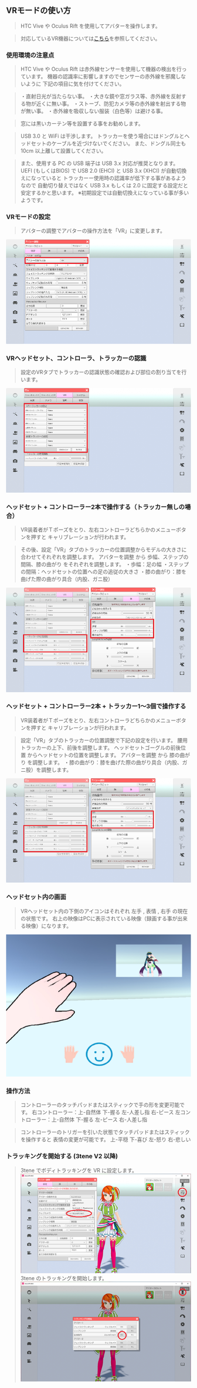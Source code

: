 ## VRモードの使い方

>HTC Vive や Oculus Rift を使用してアバターを操作します。

>対応しているVR機器については[こちら](#equipment.md)を参照してください。


### 使用環境の注意点

>HTC Vive や Oculus Rift は赤外線センサーを使用して機器の検出を行っています。
>機器の認識率に影響しますのでセンサーの赤外線を邪魔しないように
>下記の項目に気を付けてください。

>・直射日光が当たらない事。
>・大きな鏡や窓ガラス等、赤外線を反射する物が近くに無い事。
>・ストーブ、防犯カメラ等の赤外線を射出する物が無い事。
>・赤外線を吸収しない服装（白色等）は避ける事。

>窓には黒いカーテン等を設置する事をお勧めします。

>USB 3.0 と WiFi は干渉します。
>トラッカーを使う場合にはドングルとヘッドセットのケーブルを近づけないでください。
>また、ドングル同士も 10cm 以上離して設置してください。

>また、使用する PC の USB 端子は USB 3.x 対応が推奨となります。
>UEFI (もしくはBIOS) で USB 2.0 (EHCI) と USB 3.x (XHCI) が自動切換えになっていると
>トラッカーー使用時の認識率が低下する事があるようなので
>自動切り替えではなく USB 3.x もしくは 2.0 に固定する設定だと安定するかと思います。
>※初期設定では自動切換えになっている事が多いようです。


### VRモードの設定

>アバターの調整でアバターの操作方法を「VR」に変更します。

![画像](image/vr_01.png "")


### VRヘッドセット、コントローラ、トラッカーの認識

>設定のVRタブでトラッカーの認識状態の確認および部位の割り当てを行います。


![画像](image/vr_02.png "")


### ヘッドセット + コントローラー2本で操作する（トラッカー無しの場合）

>VR装着者がＴポーズをとり、左右コントローラどちらかのメニューボタンを押すと
>キャリブレーションが行われます。

>その後、設定「VR」タブのトラッカーの位置調整からモデルの大きさに合わせてそれぞれを調整します。
>アバターを調整 から 歩幅、ステップの間隔、膝の曲がり をそれぞれを調整します。
>・歩幅：足の幅
>・ステップの間隔：ヘッドセットの位置への足の追従の大きさ
>・膝の曲がり：膝を曲げた際の曲がり具合（内股、ガニ股）

![画像](image/vr_03.png "")


### ヘッドセット + コントローラー2本 + トラッカー1～3個で操作する

>VR装着者がＴポーズをとり、左右コントローラどちらかのメニューボタンを押すと
>キャリブレーションが行われます。

>設定「VR」タブのトラッカーの位置調整で下記の設定を行います。
>腰用トラッカーの上下、前後を調整します。
>ヘッドセットゴーグルの前後位置 からヘッドセットの位置を調整します。
>アバターを調整 から 膝の曲がり を調整します。
>・膝の曲がり：膝を曲げた際の曲がり具合（内股、ガニ股）を調整します。

![画像](image/vr_04.png "")

### ヘッドセット内の画面

>VRヘッドセット内の下側のアイコンはそれぞれ 左手 , 表情 , 右手 の現在の状態です。
>右上の映像はPCに表示されている映像（録画する事が出来る映像）になります。

![画像](image/VR_Headset.jpg "")


### 操作方法

>コントローラーのタッチパッドまたはスティックで手の形を変更可能です。
>右コントローラー：上-自然体 下-握る 左-人差し指 右-ピース
>左コントローラー：上-自然体 下-握る 左-ピース 右-人差し指

>コントローラーのトリガーを引いた状態でタッチパッドまたはスティックを操作すると
>表情の変更が可能です。
>上-平穏 下-喜び 左-怒り 右-悲しい


### トラッキングを開始する (3tene V2 以降)

>3tene でボディトラッキングを VR に設定します。
>![画像](image/AzureKinect_2.png "")
>3tene のトラッキングを開始します。
>![画像](image/AzureKinect_3.png "")

